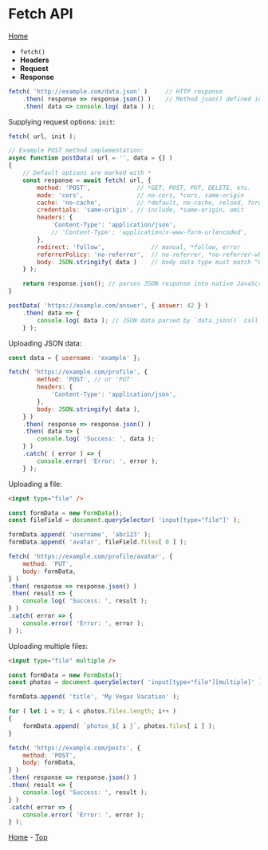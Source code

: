 # Fetch API

<a id="index"></a>

[Home][Home]

- `fetch()`
- **Headers**
- **Request**
- **Response**

```js
fetch( 'http://example.com/data.json' )     // HTTP response
    .then( response => response.json() )    // Method json() defined in Body mixin
    .then( data => console.log( data ) );
```

Supplying request options: `init`:

```js
fetch( url, init );
```

```js
// Example POST method implementation:
async function postData( url = '', data = {} )
{
    // Default options are marked with *
    const response = await fetch( url, {
        method: 'POST',             // *GET, POST, PUT, DELETE, etc.
        mode: 'cors',               // no-cors, *cors, same-origin
        cache: 'no-cache',          // *default, no-cache, reload, force-cache, only-if-cached
        credentials: 'same-origin', // include, *same-origin, omit
        headers: {
            'Content-Type': 'application/json',
            // 'Content-Type': 'application/x-www-form-urlencoded',
        },
        redirect: 'follow',             // manual, *follow, error
        referrerPolicy: 'no-referrer',  // no-referrer, *no-referrer-when-downgrade, origin, origin-when-cross-origin, same-origin, strict-origin, strict-origin-when-cross-origin, unsafe-url
        body: JSON.stringify( data )    // body data type must match "Content-Type" header
    } );

    return response.json(); // parses JSON response into native JavaScript objects
}

postData( 'https://example.com/answer', { answer: 42 } )
    .then( data => {
        console.log( data ); // JSON data parsed by `data.json()` call
    } );
```

Uploading JSON data:

```js
const data = { username: 'example' };

fetch( 'https://example.com/profile', {
        method: 'POST', // or 'PUT'
        headers: {
            'Content-Type': 'application/json',
        },
        body: JSON.stringify( data ),
    } )
    .then( response => response.json() )
    .then( data => {
        console.log( 'Success: ', data );
    } )
    .catch( ( error ) => {
        console.error( 'Error: ', error );
    } );
```

Uploading a file:

```html
<input type="file" />
```

```js
const formData = new FormData();
const fileField = document.querySelector( 'input[type="file"]' );

formData.append( 'username', 'abc123' );
formData.append( 'avatar', fileField.files[ 0 ] );

fetch( 'https://example.com/profile/avatar', {
    method: 'PUT',
    body: formData,
} )
.then( response => response.json() )
.then( result => {
    console.log( 'Success: ', result );
} )
.catch( error => {
    console.error( 'Error: ', error );
} );
```

Uploading multiple files:

```html
<input type="file" multiple />
```

```js
const formData = new FormData();
const photos = document.querySelector( 'input[type="file"][multiple]' );

formData.append( 'title', 'My Vegas Vacation' );

for ( let i = 0; i < photos.files.length; i++ )
{
    formData.append( `photos_${ i }`, photos.files[ i ] );
}

fetch( 'https://example.com/posts', {
    method: 'POST',
    body: formData,
} )
.then( response => response.json() )
.then( result => {
    console.log( 'Success: ', result );
} )
.catch( error => {
    console.error( 'Error: ', error );
} );
```

[Home][Home] - [Top][Index]

<!-------------------------------------------------------------------------
 !  Links
-------------------------------------------------------------------------->

[Home]:     ../README.md
[Index]:    #index

